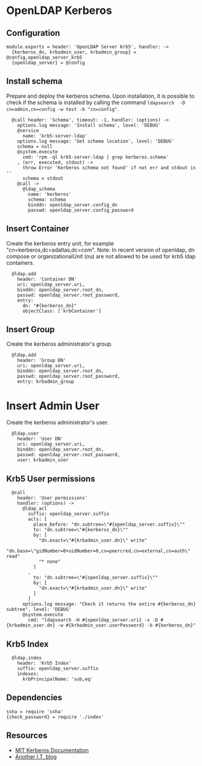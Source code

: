 
# OpenLDAP Kerberos

## Configuration

    module.exports = header: 'OpenLDAP Server Krb5', handler: ->
      {kerberos_dn, krbadmin_user, krbadmin_group} = @config.openldap_server_krb5
      {openldap_server} = @config

## Install schema

Prepare and deploy the kerberos schema. Upon installation, it
is possible to check if the schema is installed by calling
the command `ldapsearch  -D cn=admin,cn=config -w test -b "cn=config"`.

      @call header: 'Schema', timeout: -1, handler: (options) ->
        options.log message: 'Install schema', level: 'DEBUG'
        @service
          name: 'krb5-server-ldap'
        options.log message: 'Get schema location', level: 'DEBUG'
        schema = null
        @system.execute
          cmd: 'rpm -ql krb5-server-ldap | grep kerberos.schema'
        , (err, executed, stdout) ->
          throw Error 'Kerberos schema not found' if not err and stdout is ''
          schema = stdout
        @call ->
          @ldap_schema
            name: 'kerberos'
            schema: schema
            binddn: openldap_server.config_dn
            passwd: openldap_server.config_password

## Insert Container

Create the kerberos entry unit, for example "cn=kerberos,dc=adaltas,dc=com".
Note: In recent version of openldap, dn compose or organizationalUnit (ou) are 
not allowed to be used for krb5 ldap containers.

      @ldap.add
        header: 'Container DN'
        uri: openldap_server.uri,
        binddn: openldap_server.root_dn,
        passwd: openldap_server.root_password,
        entry: 
          dn: "#{kerberos_dn}"
          objectClass: ['krbContainer']

## Insert Group

Create the kerberos administrator's group.

      @ldap.add
        header: 'Group DN'
        uri: openldap_server.uri,
        binddn: openldap_server.root_dn,
        passwd: openldap_server.root_password,
        entry: krbadmin_group

# Insert Admin User

Create the kerberos administrator's user.

      @ldap.user
        header: 'User DN'
        uri: openldap_server.uri,
        binddn: openldap_server.root_dn,
        passwd: openldap_server.root_password,
        user: krbadmin_user

## Krb5 User permissions

      @call
        header: 'User permissions'
        handler: (options) ->
          @ldap_acl
            suffix: openldap_server.suffix
            acls: [
              place_before: "dn.subtree=\"#{openldap_server.suffix}\""
              to: "dn.subtree=\"#{kerberos_dn}\""
              by: [
                "dn.exact=\"#{krbadmin_user.dn}\" write"
                "dn.base=\"gidNumber=0+uidNumber=0,cn=peercred,cn=external,cn=auth\" read"
                "* none"
              ]
            ,
              to: "dn.subtree=\"#{openldap_server.suffix}\""
              by: [
                "dn.exact=\"#{krbadmin_user.dn}\" write"
              ]
            ]
          options.log message: "Check it returns the entire #{kerberos_dn} subtree", level: 'DEBUG'
          @system.execute
            cmd: "ldapsearch -H #{openldap_server.uri} -x -D #{krbadmin_user.dn} -w #{krbadmin_user.userPassword} -b #{kerberos_dn}"

## Krb5 Index

      @ldap.index
        header: 'Krb5 Index'
        suffix: openldap_server.suffix
        indexes:
          krbPrincipalName: 'sub,eq'

## Dependencies

    ssha = require 'ssha'
    {check_password} = require './index'

## Resources

*   [MIT Kerberos Documentation](http://web.mit.edu/kerberos/krb5-devel/doc/admin/conf_ldap.html)
*   [Another I.T. blog](http://itdavid.blogspot.fr/2012/05/howto-centos-62-kerberos-kdc-with.html)
